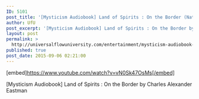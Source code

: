 ```yaml
---
ID: 5101
post_title: '[Mysticism Audiobook] Land of Spirits : On the Border (Native American Indian Spirituality)'
author: UfU
post_excerpt: '[Mysticism Audiobook] Land of Spirits : On the Border by Charles Alexander Eastman'
layout: post
permalink: >
  http://universalflowuniversity.com/entertainment/mysticism-audiobook-land-of-spirits-on-the-border-native-american-indian-spirituality/
published: true
post_date: 2015-09-06 02:21:00
---
```

[embed]https://www.youtube.com/watch?v=vN0Sk47OsMs[/embed]<br>
<p>[Mysticism Audiobook] Land of Spirits : On the Border by Charles Alexander Eastman</p>